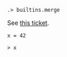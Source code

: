 
```ucm:hide
.> builtins.merge
```

See [this ticket](https://github.com/unisonweb/unison/issues/849).

```unison
x = 42

> x
```
